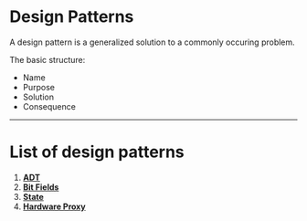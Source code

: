 # Design Patterns

A design pattern is a generalized solution to a commonly occuring problem.

The basic structure:

- Name
- Purpose
- Solution
- Consequence

---

# List of design patterns

1. **[ADT](adt/)**
2. **[Bit Fields](bit_fields/)**
3. **[State](state/)**
3. **[Hardware Proxy](hardware_proxy/)**
